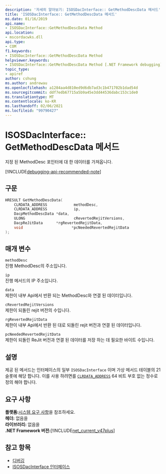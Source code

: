 ```yaml
---
description: '자세히 알아보기: ISOSDacInterface:: GetMethodDescData 메서드'
title: 'ISOSDacInterface:: GetMethodDescData 메서드'
ms.date: 01/16/2019
api.name:
- ISOSDacInterface::GetMethodDescData Method
api.location:
- mscordacwks.dll
api.type:
- COM
f1.keywords:
- ISOSDacInterface::GetMethodDescData Method
helpviewer.keywords:
- ISOSDacInterface::GetMethodDescData Method [.NET Framework debugging]
topic_type:
- apiref
author: cshung
ms.author: andrewau
ms.openlocfilehash: a1284aa4d810ed9d6db7ad3c1b471702b1dad54d
ms.sourcegitcommit: ddf7edb67715a5b9a45e3dd44536dabc153c1de0
ms.translationtype: MT
ms.contentlocale: ko-KR
ms.lasthandoff: 02/06/2021
ms.locfileid: "99790427"
---
```

# <a name="isosdacinterfacegetmethoddescdata-method"></a>ISOSDacInterface:: GetMethodDescData 메서드

지정 된 MethodDesc 포인터에 대 한 데이터를 가져옵니다.

[!INCLUDE[debugging-api-recommended-note](../../../../includes/debugging-api-recommended-note.md)]

## <a name="syntax"></a>구문

```cpp
HRESULT GetMethodDescData(
    CLRDATA_ADDRESS            methodDesc,
    CLRDATA_ADDRESS            ip,
    DacpMethodDescData *data,
    ULONG                      cRevertedRejitVersions,
    DacpReJitData      *rgRevertedRejitData,
    void                      *pcNeededRevertedRejitData
);
```

## <a name="parameters"></a>매개 변수

`methodDesc`\
진행 MethodDesc의 주소입니다.

`ip`\
진행 메서드의 IP 주소입니다.

`data`\
제한이 내부 Api에서 반환 되는 MethodDesc와 연결 된 데이터입니다.

`cRevertedRejitVersions`\
제한이 되돌린 rejit 버전의 수입니다.

`rgRevertedRejitData`\
제한이 내부 Api에서 반환 된 대로 되돌린 rejit 버전과 연결 된 데이터입니다.

`pcNeededRevertedRejitData`\
제한이 되돌린 ReJit 버전과 연결 된 데이터를 저장 하는 데 필요한 바이트 수입니다.

## <a name="remarks"></a>설명

제공 된 메서드는 인터페이스의 일부 `ISOSDacInterface` 이며 가상 메서드 테이블의 21 슬롯에 해당 합니다. 이를 사용 하려면를 [`CLRDATA_ADDRESS`](../common-data-types-unmanaged-api-reference.md) 64 비트 부호 없는 정수로 정의 해야 합니다.

## <a name="requirements"></a>요구 사항

**플랫폼:**[시스템 요구 사항](../../get-started/system-requirements.md)을 참조하세요.  
**헤더:** 없음을  
**라이브러리:** 없음을  
**.NET Framework 버전:**[!INCLUDE[net_current_v47plus](../../../../includes/net-current-v47plus.md)]  

## <a name="see-also"></a>참고 항목

- [디버깅](index.md)
- [ISOSDacInterface 인터페이스](isosdacinterface-interface.md)
